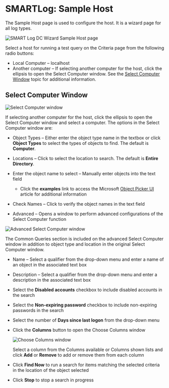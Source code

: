 # SMARTLog: Sample Host

The Sample Host page is used to configure the host. It is a wizard page for all log types.

![SMART Log DC Wizard Sample Host page](/img/product_docs/accessanalyzer/12.0/admin/datacollector/smartlog/samplehost.webp)

Select a host for running a test query on the Criteria page from the following radio buttons:

- Local Computer – localhost
- Another computer – If selecting another computer for the host, click the ellipsis to open the
  Select Computer window. See the [Select Computer Window](#select-computer-window) topic for
  additional information.

## Select Computer Window

![Select Computer window](/img/product_docs/accessanalyzer/12.0/admin/datacollector/smartlog/selectcomputerwindow.webp)

If selecting another computer for the host, click the ellipsis to open the Select Computer window
and select a computer. The options in the Select Computer window are:

- Object Types – Either enter the object type name in the textbox or click **Object Types** to
  select the types of objects to find. The default is **Computer**.
- Locations – Click to select the location to search. The default is **Entire Directory**.
- Enter the object name to select – Manually enter objects into the text field

    - Click the **examples** link to access the Microsoft
      [Object Picker UI](https://docs.microsoft.com/en-us/previous-versions/orphan-topics/ws.11/dn789205(v=ws.11)?redirectedfrom=MSDN)
      article for additional information

- Check Names – Click to verify the object names in the text field
- Advanced – Opens a window to perform advanced configurations of the Select Computer function

![Advanced Select Computer window](/img/product_docs/accessanalyzer/12.0/admin/datacollector/smartlog/selectcomputerwindowadvanced.webp)

The Common Queries section is included on the advanced Select Computer window in addition to object
type and location in the original Select Computer window.

- Name – Select a qualifier from the drop-down menu and enter a name of an object in the associated
  text box
- Description – Select a qualifier from the drop-down menu and enter a description in the associated
  text box
- Select the **Disabled accounts** checkbox to include disabled accounts in the search
- Select the **Non-expiring password** checkbox to include non-expiring passwords in the search
- Select the number of **Days since last logon** from the drop-down menu
- Click the **Columns** button to open the Choose Columns window

    ![Choose Columns window](/img/product_docs/accessanalyzer/12.0/admin/datacollector/smartlog/choosecolumnswindow.webp)

    Select a column from the Columns available or Columns shown lists and click **Add** or
    **Remove** to add or remove them from each column

- Click **Find Now** to run a search for items matching the selected criteria in the location of the
  object selected
- Click **Stop** to stop a search in progress
